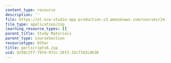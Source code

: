 ```yaml
---
content_type: resource
description: ''
file: https://ol-ocw-studio-app-production.s3.amazonaws.com/courses/24-964-topics-in-phonology-fall-2004/4158c3f7797d972c26f232c7343cd630_perlscripts6.zip
file_type: application/zip
learning_resource_types: []
parent_title: Study Materials
parent_type: CourseSection
resourcetype: Other
title: perlscripts6.zip
uid: 4158c3f7-797d-972c-26f2-32c7343cd630
---
```

